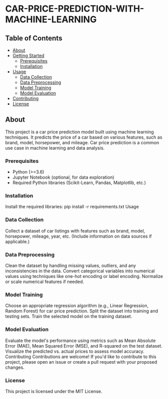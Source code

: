 # CAR-PRICE-PREDICTION-WITH-MACHINE-LEARNING

## Table of Contents

- [About](#about)
- [Getting Started](#getting-started)
  - [Prerequisites](#prerequisites)
  - [Installation](#installation)
- [Usage](#usage)
  - [Data Collection](#data-collection)
  - [Data Preprocessing](#data-preprocessing)
  - [Model Training](#model-training)
  - [Model Evaluation](#model-evaluation)
- [Contributing](#contributing)
- [License](#license)

## About
This project is a car price prediction model built using machine learning techniques. It predicts the price of a car based on various features, such as brand, model, horsepower, and mileage. Car price prediction is a common use case in machine learning and data analysis.

### Prerequisites

- Python (>=3.6)
- Jupyter Notebook (optional, for data exploration)
- Required Python libraries (Scikit-Learn, Pandas, Matplotlib, etc.)

### Installation
Install the required libraries:
pip install -r requirements.txt
Usage
### Data Collection
Collect a dataset of car listings with features such as brand, model, horsepower, mileage, year, etc. (Include information on data sources if applicable.)
### Data Preprocessing
Clean the dataset by handling missing values, outliers, and any inconsistencies in the data.
Convert categorical variables into numerical values using techniques like one-hot encoding or label encoding.
Normalize or scale numerical features if needed.
### Model Training
Choose an appropriate regression algorithm (e.g., Linear Regression, Random Forest) for car price prediction.
Split the dataset into training and testing sets.
Train the selected model on the training dataset.
### Model Evaluation
Evaluate the model's performance using metrics such as Mean Absolute Error (MAE), Mean Squared Error (MSE), and R-squared on the test dataset.
Visualize the predicted vs. actual prices to assess model accuracy.
Contributing
Contributions are welcome! If you'd like to contribute to this project, please open an issue or create a pull request with your proposed changes.

### License
This project is licensed under the MIT License.
